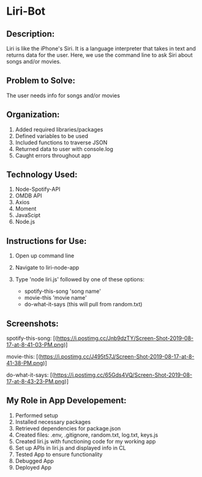 # Liri-Bot

## Description: 
Liri is like the iPhone's Siri. It is a language interpreter that takes in text and returns data for the user. Here, we use the command line to ask Siri about songs and/or movies.

## Problem to Solve: 
The user needs info for songs and/or movies

## Organization: 
1. Added required libraries/packages
2. Defined variables to be used
3. Included functions to traverse JSON
4. Returned data to user with console.log
5. Caught errors throughout app

## Technology Used:
1. Node-Spotify-API
2. OMDB API
3. Axios
4. Moment
5. JavaScipt
6. Node.js

## Instructions for Use:
1. Open up command line
2. Navigate to liri-node-app
3. Type 'node liri.js' followed by one of these options:
    
    * spotify-this-song 'song name'
    * movie-this 'movie name'
    * do-what-it-says (this will pull from random.txt)

## Screenshots:
spotify-this-song: [(https://i.postimg.cc/Jnb9dzTY/Screen-Shot-2019-08-17-at-8-41-03-PM.png)]

movie-this: [(https://i.postimg.cc/J495t57J/Screen-Shot-2019-08-17-at-8-41-38-PM.png)]

do-what-it-says: [(https://i.postimg.cc/65Gds4VQ/Screen-Shot-2019-08-17-at-8-43-23-PM.png)]

## My Role in App Developement: 
1. Performed setup
2. Installed necessary packages
3. Retrieved dependencies for package.json
4. Created files: .env, .gitignore, random.txt, log.txt, keys.js
5. Created liri.js with functioning code for my working app
6. Set up APIs in liri.js and displayed info in CL 
7. Tested App to ensure functionality 
8. Debugged App
9. Deployed App

